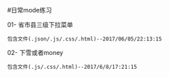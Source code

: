 #日常mode练习

  01- 省市县三级下拉菜单
    
    包含文件(.json/.js/.css/.html)--2017/06/05/22:13:15
    
  02- 下雪或者money
    
    包含文件(.js/.css/.html)--2017/6/8/17:21:15
